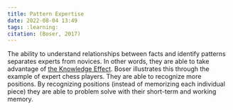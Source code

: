 ```yaml
---
title: Pattern Expertise
date: 2022-08-04 13:49
tags: :learning:
citation: (Boser, 2017)
---
```


The ability to understand relationships between facts and identify patterns separates experts from novices. In other words, they are able to take advantage of [the Knowledge Effect](202208011658.md). Boser illustrates this through the example of expert chess players. They are able to recognize more positions. By recognizing positions (instead of memorizing each individual piece) they are able to problem solve with their short-term and working memory.
